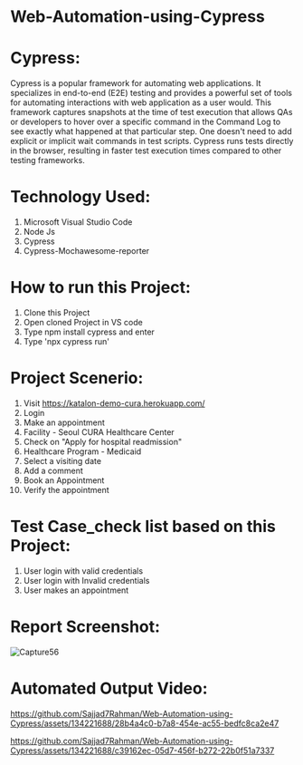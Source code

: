 # Web-Automation-using-Cypress

# Cypress:

Cypress is a popular framework for automating web applications. It specializes in end-to-end (E2E) testing and provides a powerful set of tools for automating interactions with web application as a
user would. This framework captures snapshots at the time of test execution that allows QAs or developers to hover over a specific command in the Command Log to see exactly what happened at
that particular step. One doesn't need to add explicit or implicit wait commands in test scripts. Cypress runs tests directly in the browser, resulting in faster test execution times compared
to other testing frameworks.

# Technology Used:

1. Microsoft Visual Studio Code
2. Node Js
3. Cypress
4. Cypress-Mochawesome-reporter

# How to run this Project:

1. Clone this Project
2. Open cloned Project in VS code
3. Type npm install cypress and enter
4. Type 'npx cypress run'

# Project Scenerio:

1. Visit https://katalon-demo-cura.herokuapp.com/
2. Login
3. Make an appointment
4. Facility - Seoul CURA Healthcare Center
5. Check on "Apply for hospital readmission"
6. Healthcare Program - Medicaid
7. Select a visiting date
8. Add a comment
9. Book an Appointment
10. Verify the appointment

# Test Case_check list based on this Project:

1. User login with valid credentials
2. User login with Invalid credentials
3. User makes an appointment

# Report Screenshot:
![Capture56](https://github.com/Sajjad7Rahman/Web-Automation-using-Cypress/assets/134221688/c0339217-0e4b-4bea-819c-149ed72a90ce)

# Automated Output Video:
https://github.com/Sajjad7Rahman/Web-Automation-using-Cypress/assets/134221688/28b4a4c0-b7a8-454e-ac55-bedfc8ca2e47

https://github.com/Sajjad7Rahman/Web-Automation-using-Cypress/assets/134221688/c39162ec-05d7-456f-b272-22b0f51a7337

